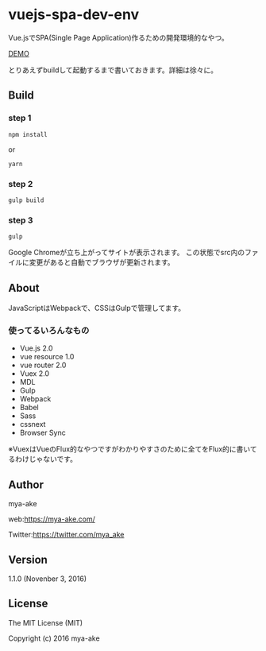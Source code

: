 # vuejs-spa-dev-env
Vue.jsでSPA(Single Page Application)作るための開発環境的なやつ。

[DEMO](https://mya-ake.com/sample/vuejs-spa)

とりあえずbuildして起動するまで書いておきます。詳細は徐々に。

## Build

### step 1

    npm install

or

    yarn

### step 2

    gulp build


### step 3

    gulp

Google Chromeが立ち上がってサイトが表示されます。
この状態でsrc内のファイルに変更があると自動でブラウザが更新されます。


## About

JavaScriptはWebpackで、CSSはGulpで管理してます。

### 使ってるいろんなもの
* Vue.js 2.0
* vue resource 1.0
* vue router 2.0
* Vuex 2.0
* MDL
* Gulp
* Webpack
* Babel
* Sass
* cssnext
* Browser Sync

※VuexはVueのFlux的なやつですがわかりやすさのために全てをFlux的に書いてるわけじゃないです。

## Author
mya-ake

web:https://mya-ake.com/

Twitter:https://twitter.com/mya_ake

## Version

1.1.0 (Novenber 3, 2016)

## License
The MIT License (MIT)

Copyright (c) 2016 mya-ake
